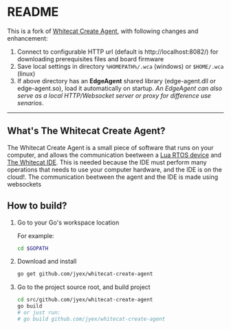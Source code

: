 # README

This is a fork of [Whitecat Create Agent](https://github.com/whitecatboard/whitecat-create-agent), with following changes and enhancement:

1. Connect to configurable HTTP url (default is http://localhost:8082/) for downloading prerequisites files and board firmware
2. Save local settings in directory `%HOMEPATH%/.wca` (windows) or `$HOME/.wca` (linux)
3. If above directory has an **EdgeAgent** shared library (edge-agent.dll or edge-agent.so), load it automatically on startup. _An EdgeAgent can also serve as a local HTTP/Websocket server or proxy for difference use senarios_.

---

## What's The Whitecat Create Agent?

The Whitecat Create Agent is a small piece of software that runs on your computer, and allows the communication beetween a [Lua RTOS device](https://github.com/whitecatboard/Lua-RTOS-ESP32) and [The Whitecat IDE](https://github.com/whitecatboard/whitecat-ide). This is needed because the IDE must perform many operations that needs to use your computer hardware, and the IDE is on the cloud!. The communication beetween the agent and the IDE is made using websockets

## How to build?

1. Go to your Go's workspace location

   For example:

   ```Bash
   cd $GOPATH
   ```

2. Download and install

   ```Bash
   go get github.com/jyex/whitecat-create-agent
   ```

3. Go to the project source root, and build project

   ```Bash
   cd src/github.com/jyex/whitecat-create-agent
   go build
   # or just run:
   # go build github.com/jyex/whitecat-create-agent
   ```
